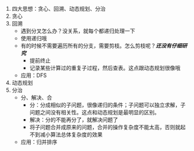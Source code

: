 1.  四大思想：贪心、回溯、动态规划、分治      
2.  贪心      
3.  回溯      
    + 遇到分叉怎么办？没关系，就每个都递归处理一下      
    + 使用递归哦      
    + 有的时候不需要遍历所有的分支，需要剪枝。怎么剪枝呢？___还没有仔细研究___       
      + 提前终止      
      + 记录某些计算过的重复子过程，然后查表。这点跟动态规划很像哦      
    + 应用：DFS     
4.  动态规划      
5.  分治      
    + 分、解决、合        
      + 分：分成相似的子问题，很像递归的条件；子问题可以独立求解，子问题之间没有相关性。这点和动态规划是最明显的区别。     
      + 解决：分的不能再分了，就解决问题了      
      + 将子问题合并成原来的问题，合并的操作复杂度不能太高，否则就起不到减小算法总体复杂度的效果           
    + 应用：归并排序        
